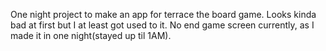 One night project to make an app for terrace the board game. Looks kinda bad at first but I at least got used to it. No end game screen currently, as I made it in one night(stayed up til 1AM).
